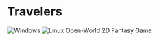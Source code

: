 # Travelers
![Windows](./actions/workflows/windows-build.yml/badge.svg)
![Linux](https://github.com/chadc1050/Travelers/actions/linux-build.yml/badge.svg)
Open-World 2D Fantasy Game
